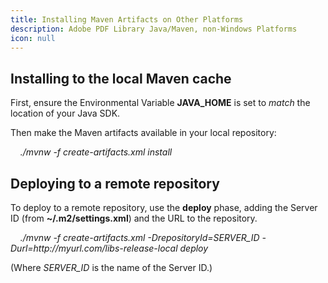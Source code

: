 ```yaml
---
title: Installing Maven Artifacts on Other Platforms
description: Adobe PDF Library Java/Maven, non-Windows Platforms
icon: null
---
```


## Installing to the local Maven cache

First, ensure the Environmental Variable **JAVA\_HOME** is set to _match_ the location of your Java SDK.

Then make the Maven artifacts available in your local repository:

    _./mvnw -f create-artifacts.xml install_

## Deploying to a remote repository

To deploy to a remote repository, use the **deploy** phase, adding the Server ID (from **\~/.m2/settings.xml**) and the URL to the repository.

    _./mvnw -f create-artifacts.xml -DrepositoryId=SERVER\_ID -Durl=http\://myurl.com/libs-release-local deploy_

(Where _SERVER\_ID_ is the name of the Server ID.)
